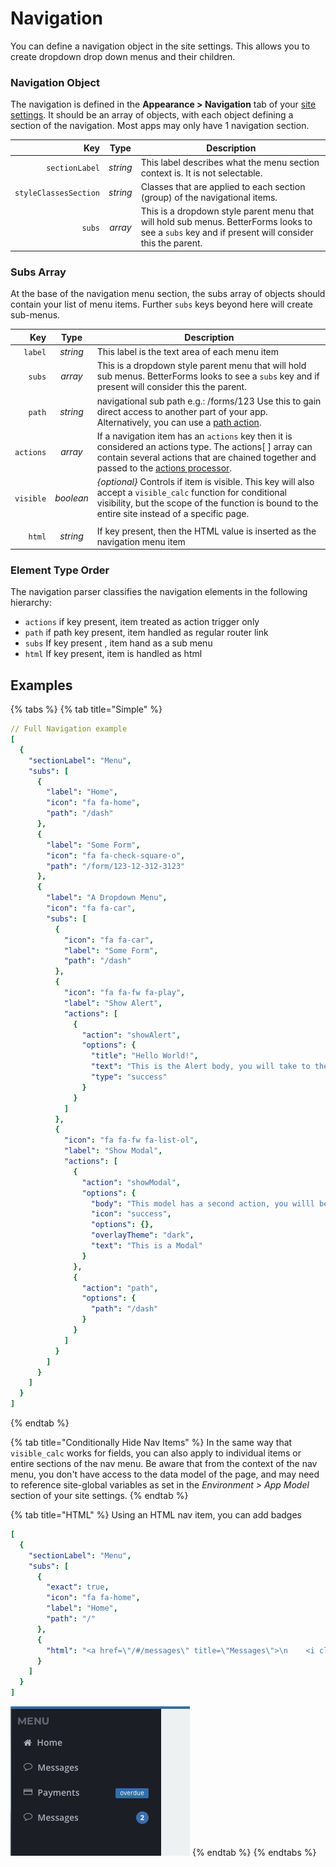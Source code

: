 # Navigation

You can define a navigation object in the site settings. This allows you to create dropdown drop down menus and their children.

### Navigation Object

The navigation is defined in the **Appearance > Navigation** tab of your [site settings](./). It should be an array of objects, with each object defining a section of the navigation. Most apps may only have 1 navigation section.

|                   Key |   Type   | Description                                                                                                                                        |
| --------------------: | :------: | -------------------------------------------------------------------------------------------------------------------------------------------------- |
|        `sectionLabel` | _string_ | This label describes what the menu section context is. It is not selectable.                                                                       |
| `styleClassesSection` | _string_ | Classes that are applied to each section (group) of the navigational items.                                                                        |
|                `subs` |  _array_ | This is a dropdown style parent menu that will hold sub menus. BetterForms looks to see a `subs` key and if present will consider this the parent. |

### Subs Array

At the base of the navigation menu section, the subs array of objects should contain your list of menu items. Further `subs` keys beyond here will create sub-menus.

|       Key |    Type   | Description                                                                                                                                                                                                                |
| --------: | :-------: | -------------------------------------------------------------------------------------------------------------------------------------------------------------------------------------------------------------------------- |
|   `label` |  _string_ | This label is the text area of each menu item                                                                                                                                                                              |
|    `subs` |  _array_  | This is a dropdown style parent menu that will hold sub menus. BetterForms looks to see a `subs` key and if present will consider this the parent.                                                                         |
|    `path` |  _string_ | navigational sub path e.g.: /forms/123 Use this to gain direct access to another part of your app. Alternatively, you can use a [path action](../actions-processor/actions\_overview/path.md).                             |
| `actions` |  _array_  | If a navigation item has an `actions` key then it is considered an actions type. The actions\[ ] array can contain several actions that are chained together and passed to the [actions processor](../actions-processor/). |
| `visible` | _boolean_ | _{optional}_ Controls if item is visible. This key will also accept a `visible_calc` function for conditional visibility, but the scope of the function is bound to the entire site instead of a specific page.            |
|           |           |                                                                                                                                                                                                                            |
|    `html` |  _string_ | If key present, then the HTML value is inserted as the navigation menu item                                                                                                                                                |

### Element Type Order

The navigation parser classifies the navigation elements in the following hierarchy:

* `actions` if key present, item treated as action trigger only
* `path` if path key present, item handled as regular router link
* `subs` If key present , item hand as a sub menu
* `html` If key present, item is handled as html

## Examples

{% tabs %}
{% tab title="Simple" %}
```yaml
// Full Navigation example
[
  {
    "sectionLabel": "Menu",
    "subs": [
      {
        "label": "Home",
        "icon": "fa fa-home",
        "path": "/dash"
      },
      {
        "label": "Some Form",
        "icon": "fa fa-check-square-o",
        "path": "/form/123-12-312-3123"
      },
      {
        "label": "A Dropdown Menu",
        "icon": "fa fa-car",
        "subs": [
          {
            "icon": "fa fa-car",
            "label": "Some Form",
            "path": "/dash"
          },
          {
            "icon": "fa fa-fw fa-play",
            "label": "Show Alert",
            "actions": [
              {
                "action": "showAlert",
                "options": {
                  "title": "Hello World!",
                  "text": "This is the Alert body, you will take to the dash",
                  "type": "success"
                }
              }
            ]
          },
          {
            "icon": "fa fa-fw fa-list-ol",
            "label": "Show Modal",
            "actions": [
              {
                "action": "showModal",
                "options": {
                  "body": "This model has a second action, you willl be taken to the /dash",
                  "icon": "success",
                  "options": {},
                  "overlayTheme": "dark",
                  "text": "This is a Modal"
                }
              },
              {
                "action": "path",
                "options": {
                  "path": "/dash"
                }
              }
            ]
          }
        ]
      }
    ]
  }
]
```
{% endtab %}

{% tab title="Conditionally Hide Nav Items" %}
In the same way that `visible_calc` works for fields, you can also apply to individual items or entire sections of the nav menu. Be aware that from the context of the nav menu, you don't have access to the data model of the page, and may need to reference site-global variables as set in the _Environment > App Model_ section of your site settings.
{% endtab %}

{% tab title="HTML" %}
Using an HTML nav item, you can add badges

```yaml
[
  {
    "sectionLabel": "Menu",
    "subs": [
      {
        "exact": true,
        "icon": "fa fa-home",
        "label": "Home",
        "path": "/"
      },
      {
        "html": "<a href=\"/#/messages\" title=\"Messages\">\n    <i class=\"fa icon-credit-card\"></i> Payments\n    <span class=\"pull-right badge badge-info\">overdue</span>\n</a>"
      }
    ]
  }
]
```

![](../../.gitbook/assets/screen_shot_2020-05-21_at_11.18.58_am.png)
{% endtab %}
{% endtabs %}
